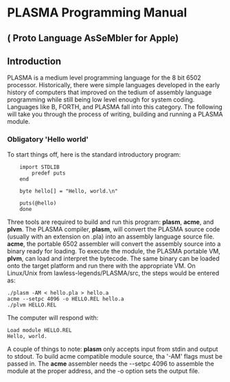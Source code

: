 # PLASMA Programming Manual
## ( Proto Language AsSeMbler for Apple)

## Introduction
PLASMA is a medium level programming language for the 8 bit 6502 processor. Historically, there were simple languages developed in the early history of computers that improved on the tedium of assembly language programming while still being low level enough for system coding. Languages like B, FORTH, and PLASMA fall into this category. The following will take you through the process of writing, building and running a PLASMA module.

### Obligatory 'Hello world'
To start things off, here is the standard introductory program:

```
    import STDLIB
        predef puts
    end
    
    byte hello[] = "Hello, world.\n"
    
    puts(@hello)
    done
```

Three tools are required to build and run this program: **plasm**, **acme**, and **plvm**.  The PLASMA compiler, **plasm**, will convert the PLASMA source code (usually with an extension on .pla) into an assembly language source file.  **acme**, the portable 6502 assembler will convert the assembly source into a binary ready for loading. To execute the module, the PLASMA portable VM, **plvm**, can load and interpret the bytecode. The same binary can be loaded onto the target platform and run there with the appropriate VM. On Linux/Unix from lawless-legends/PLASMA/src, the steps would be entered as:

```
./plasm -AM < hello.pla > hello.a
acme --setpc 4096 -o HELLO.REL hello.a
./plvm HELLO.REL
```

The computer will respond with:

```
Load module HELLO.REL
Hello, world.
```

A couple of things to note: **plasm** only accepts input from stdin and output to stdout. To build acme compatible module source, tha '-AM' flags must be passed in. The **acme** assembler needs the --setpc 4096 to assemble the module at the proper address, and the -o option sets the output file.


